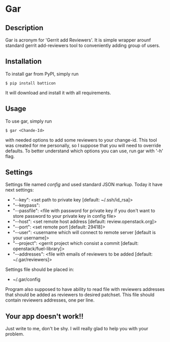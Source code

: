 Gar
===

Description
-----------
Gar is acronym for 'Gerrit add Reviewers'. It is simple wrapper arounf
standard gerrit add-reviewers tool to conveniently adding group of users.


Installation
------------
To install gar from PyPI, simply run

``$ pip install batticon``

It will download and install it with all requirements.


Usage
-----
To use gar, simply run

``$ gar <Chande-Id>``

with needed options to add some reviewers to your change-id. This tool was
created for me personally, so I suppose that you will need to override defaults.
To better understand which options you can use, run gar with '-h' flag.


Settings
--------
Settings file named *config* and used standard JSON markup.
Today it have next settings:

* "--key": <set path to private key [default: ~/.ssh/id_rsa]>
* "--keypass": <private key password if it exist>
* "--passfile": <file with password for private key if you don't want to store
  password to your private key in config file>
* "--host": <set remote host address [default: review.openstack.org]>
* "--port": <set remote port [default: 29418]>
* "--user": <username which will connect to remote server [default is your
  username]>
* "--project": <gerrit project which consist a commit [default:
  openstack/fuel-library]>
* "--addresses": <file with emails of reviewers to be added [default:
  ~/.gar/reviewers]>

Settings file should be placed in:

* ~/.gar/config

Program also supposed to have ability to read file with reviewers addresses
that should be added as reviewers to desired patchset. This file should
contain reviewers addresses, one per line.


Your app doesn't work!!
-----------------------
Just write to me, don't be shy. I will really glad to help you with your
problem.



